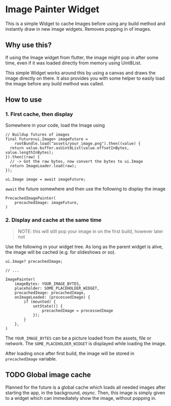 # Image Painter Widget

This is a simple Widget to cache Images before using any build method and instantly draw in new image widgets. Removes popping in of images.

## Why use this?

If using the Image widget from flutter, the image might pop in after some time, even if it was loaded directly from memory using Uint8List.

This simple Widget works around this by using a canvas and draws the image directly on there. It also provides you with some helper to easily load the image before any build method was called.

## How to use

### 1. First cache, then display

Somewhere in your code, load the Image using

    // Buildup futures of images
    final Future<ui.Image> imageFuture =
        rootBundle.load("assets/your_image.png").then((value) {
      return value.buffer.asUint8List(value.offsetInBytes, value.lengthInBytes);
    }).then((raw) {
      // -> Got the raw bytes, now convert the bytes to ui.Image
      return ImageLoader.load(raw);
    });

    ui.Image image = await imageFuture;

`await` the future somewhere and then use the following to display the image

    PrecachedImagePainter(
        precachedImage: imageFuture,
    )

### 2. Display and cache at the same time

> NOTE: this will still pop your image in on the first build, however later not

Use the following in your widget tree. As long as the parent widget is alive, the image will be cached (e.g. for slideshows or so).

    ui.Image? precachedImage;

    // ...

    ImagePainter(
        imageBytes: YOUR_IMAGE_BYTES,
        placeholder: SOME_PLACEHOLDER_WIDGET,
        precachedImage: precachedImage,
        onImageLoaded: (processedImage) {
            if (mounted) {
                setState(() {
                    precachedImage = processedImage
                });
            }
        },
    )

The `YOUR_IMAGE_BYTES` can be a picture loaded from the assets, file or network.
The `SOME_PLACEHOLDER_WIDGET` is displayed while loading the image.

After loading once after first build, the image will be stored in `precachedImage` variable.

## TODO Global image cache

Planned for the future is a global cache which loads all needed images after starting the app, in the background, _async_. Then, this image is simply given to a widget which can immediately show the image, without popping in.
